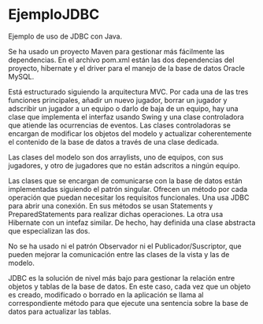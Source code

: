 # EjemploJDBC
Ejemplo de uso de JDBC con Java.

Se ha usado un proyecto Maven para gestionar más fácilmente las dependencias. En el archivo pom.xml están las dos dependencias del proyecto, hibernate y el driver para el manejo de la base de datos Oracle MySQL.

Está estructurado siguiendo la arquitectura MVC. Por cada una de las tres funciones principales, añadir un nuevo jugador, borrar un jugador y adscribir un jugador a un equipo o darlo de baja de un equipo, hay una clase que implementa el interfaz usando Swing y una clase controladora que atiende las ocurrencias de eventos. Las clases controladoras se encargan de modificar los objetos del modelo y actualizar coherentemente el contenido de la base de datos a través de una clase dedicada.

Las clases del modelo son dos arraylists, uno de equipos, con sus jugadores, y otro de jugadores que no están adscritos a ningún equipo.

Las clases que se encargan de comunicarse con la base de datos están implementadas siguiendo el patrón singular. Ofrecen un método por cada operación que puedan necesitar los requisitos funcionales. Una usa JDBC para abrir una conexión. En sus métodos se usan Statements y PreparedStatements para realizar dichas operaciones. La otra usa Hibernate con un intefaz similar. De hecho, hay definida una clase abstracta que especializan las dos.

No se ha usado ni el patrón Observador ni el Publicador/Suscriptor, que pueden mejorar la comunicación entre las clases de la vista y las de modelo.

JDBC es la solución de nivel más bajo para gestionar la relación entre objetos y tablas de la base de datos. En este caso, cada vez que un objeto es creado, modificado o borrado en la aplicación se llama al correspondiente método para que ejecute una sentencia sobre la base de datos para actualizar las tablas.
